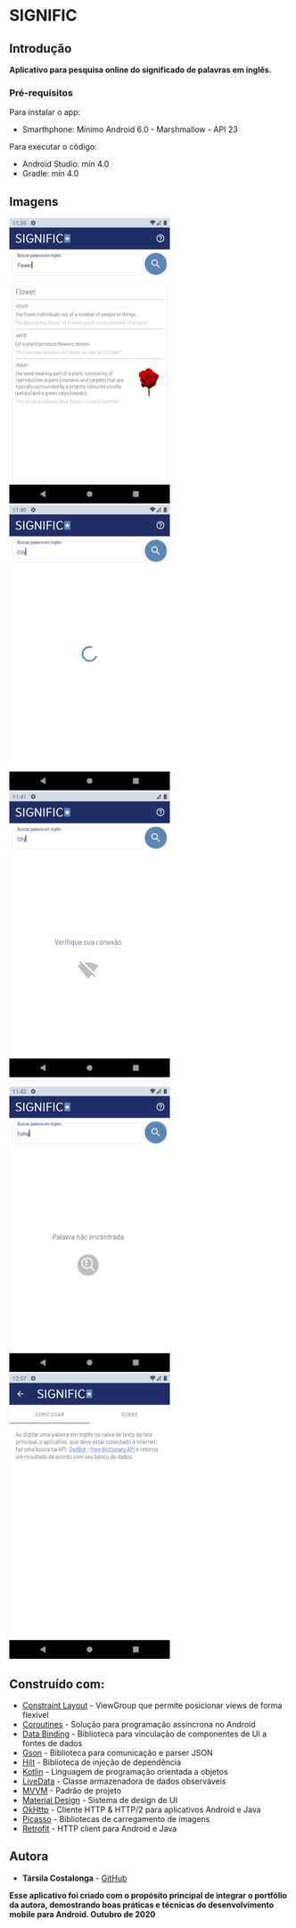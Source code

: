# SIGNIFIC
 
 
## Introdução

**Aplicativo para pesquisa online do significado de palavras em inglês.**

### Pré-requisitos

Para instalar o app: 
- Smarthphone: Mínimo Android 6.0 - Marshmallow - API 23


Para executar o código: 
- Android Studio: mín 4.0
- Gradle: mín 4.0


## Imagens

<img src="https://github.com/Tcostalonga/searchWord-app/blob/dev/screenshots/1.png" alt="app light 1" width="288" height= "512"/>       <img src="https://github.com/Tcostalonga/searchWord-app/blob/dev/screenshots/2.png" alt="app light 3" width="288" height= "512"/>       <img src="https://github.com/Tcostalonga/searchWord-app/blob/dev/screenshots/3.png" alt="app light 2" width="288" height= "512"/> 


 
 <img src="https://github.com/Tcostalonga/searchWord-app/blob/dev/screenshots/4.png" alt="app dark 1" width="288" height= "512"/>       <img src="https://github.com/Tcostalonga/searchWord-app/blob/dev/screenshots/5.png" alt="app dark 3" width="288" height= "512"/> 
 


 
## Construído com:

* [Constraint Layout](https://developer.android.com/training/constraint-layout) - ViewGroup que permite posicionar views de forma flexível
* [Coroutines](https://developer.android.com/kotlin/coroutines) - Solução para programação assíncrona no Android
* [Data Binding](https://developer.android.com/topic/libraries/data-binding) - Biblioteca para vinculação de componentes de UI a fontes de dados
* [Gson](https://github.com/google/gson) - Biblioteca para comunicação e parser JSON
* [Hilt](https://developer.android.com/training/dependency-injection/hilt-android) - Biblioteca de injeção de dependência
* [Kotlin](https://kotlinlang.org/) - Linguagem de programação orientada a objetos
* [LiveData](https://developer.android.com/topic/libraries/architecture/livedata) - Classe armazenadora de dados observáveis
* [MVVM](https://developer.android.com/jetpack/guide) - Padrão de projeto
* [Material Design](https://material.io/) - Sistema de design de UI
* [OkHttp](https://github.com/square/okhttp) - Cliente HTTP & HTTP/2 para aplicativos Android e Java
* [Picasso](https://square.github.io/picasso/) - Bibliotecas de carregamento de imagens
* [Retrofit](https://square.github.io/retrofit/) - HTTP client para Android e Java


## Autora

* **Társila Costalonga** - [GitHub](https://github.com/Tcostalonga)


**Esse aplicativo foi criado com o propósito principal de integrar o portfólio da autora, demostrando boas práticas e técnicas do desenvolvimento mobile para Android. Outubro de 2020**

 
